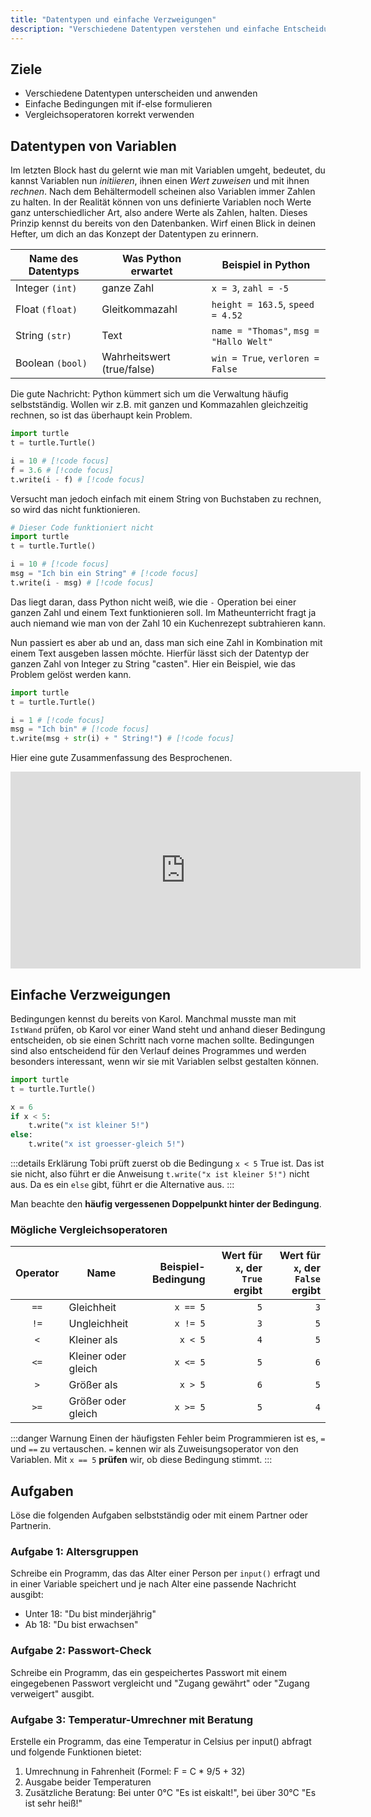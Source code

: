 ```yaml
---
title: "Datentypen und einfache Verzweigungen"
description: "Verschiedene Datentypen verstehen und einfache Entscheidungen mit if-Anweisungen programmieren."
---
```


## Ziele
- Verschiedene Datentypen unterscheiden und anwenden
- Einfache Bedingungen mit if-else formulieren
- Vergleichsoperatoren korrekt verwenden

## Datentypen von Variablen

Im letzten Block hast du gelernt wie man mit Variablen umgeht, bedeutet, du kannst Variablen nun *initiieren*, ihnen einen *Wert zuweisen* und mit ihnen *rechnen*. Nach dem Behältermodell scheinen also Variablen immer Zahlen zu halten. In der Realität können von uns definierte Variablen noch Werte ganz unterschiedlicher Art, also andere Werte als Zahlen, halten.
Dieses Prinzip kennst du bereits von den Datenbanken. Wirf einen Blick in deinen Hefter, um dich an das Konzept der Datentypen zu erinnern.

| Name des Datentyps | Was Python erwartet        | Beispiel in Python                      |
|--------------------|----------------------------|-----------------------------------------|
| Integer `(int)`    | ganze Zahl                 | `x = 3`, `zahl = -5`                    |
| Float `(float)`    | Gleitkommazahl             | `height = 163.5`, `speed = 4.52`        |
| String `(str)`     | Text                       | `name = "Thomas"`, `msg = "Hallo Welt"` |
| Boolean `(bool)`   | Wahrheitswert (true/false) | `win = True`, `verloren = False`        |

Die gute Nachricht: Python kümmert sich um die Verwaltung häufig selbstständig. Wollen wir z.B. mit ganzen und Kommazahlen gleichzeitig rechnen, so ist das überhaupt kein Problem.

```python
import turtle
t = turtle.Turtle()

i = 10 # [!code focus]
f = 3.6 # [!code focus]
t.write(i - f) # [!code focus]
```

Versucht man jedoch einfach mit einem String von Buchstaben zu rechnen, so wird das nicht funktionieren.
```python
# Dieser Code funktioniert nicht
import turtle
t = turtle.Turtle()

i = 10 # [!code focus]
msg = "Ich bin ein String" # [!code focus]
t.write(i - msg) # [!code focus]
```
Das liegt daran, dass Python nicht weiß, wie die `-` Operation bei einer ganzen Zahl und einem Text funktionieren soll. Im Matheunterricht fragt ja auch niemand wie man von der Zahl 10 ein Kuchenrezept subtrahieren kann.

Nun passiert es aber ab und an, dass man sich eine Zahl in Kombination mit einem Text ausgeben lassen möchte. Hierfür lässt sich der Datentyp der ganzen Zahl von Integer zu String "casten". Hier ein Beispiel, wie das Problem gelöst werden kann.

```python
import turtle
t = turtle.Turtle()

i = 1 # [!code focus]
msg = "Ich bin" # [!code focus]
t.write(msg + str(i) + " String!") # [!code focus]
```

Hier eine gute Zusammenfassung des Besprochenen.
<iframe width="560" height="315" src="https://www.youtube.com/embed/1WqFJ5wsA4o?si=2kRjkxJNG9SSbmtO" title="YouTube video player" frameborder="0" allow="accelerometer; autoplay; clipboard-write; encrypted-media; gyroscope; picture-in-picture; web-share" referrerpolicy="strict-origin-when-cross-origin" allowfullscreen></iframe>

## Einfache Verzweigungen

Bedingungen kennst du bereits von Karol. Manchmal musste man mit `IstWand` prüfen, ob Karol vor einer Wand steht und anhand dieser Bedingung entscheiden, ob sie einen Schritt nach vorne machen sollte. Bedingungen sind also entscheidend für den Verlauf deines Programmes und werden besonders interessant, wenn wir sie mit Variablen selbst gestalten können.

```python
import turtle
t = turtle.Turtle()

x = 6
if x < 5:
    t.write("x ist kleiner 5!")
else:
    t.write("x ist groesser-gleich 5!")
```

:::details Erklärung
Tobi prüft zuerst ob die Bedingung `x < 5` True ist. Das ist sie nicht, also führt er die Anweisung `t.write("x ist kleiner 5!")` nicht aus. Da es ein `else` gibt, führt er die Alternative aus.
:::

Man beachte den **häufig vergessenen Doppelpunkt hinter der Bedingung**.

### Mögliche Vergleichsoperatoren
| Operator | Name                     | Beispiel-Bedingung | Wert für `x`, der `True` ergibt | Wert für `x`, der `False` ergibt |
|:-------:|---------------------------|-------------------:|--------------------------------:|---------------------------------:|
| `==`    | Gleichheit                | `x == 5`           | `5`                             | `3`                              |
| `!=`    | Ungleichheit              | `x != 5`           | `3`                             | `5`                              |
| `<`     | Kleiner als               | `x < 5`            | `4`                             | `5`                              |
| `<=`    | Kleiner oder gleich       | `x <= 5`           | `5`                             | `6`                              |
| `>`     | Größer als                | `x > 5`            | `6`                             | `5`                              |
| `>=`    | Größer oder gleich        | `x >= 5`           | `5`                             | `4`                              |

:::danger Warnung
Einen der häufigsten Fehler beim Programmieren ist es, `=` und `==` zu vertauschen. `=` kennen wir als Zuweisungsoperator von den Variablen. Mit `x == 5` **prüfen** wir, ob diese Bedingung stimmt.
:::

## Aufgaben

Löse die folgenden Aufgaben selbstständig oder mit einem Partner oder Partnerin.

### Aufgabe 1: Altersgruppen
Schreibe ein Programm, das das Alter einer Person per `input()` erfragt und in einer Variable speichert und je nach Alter eine passende Nachricht ausgibt:
- Unter 18: "Du bist minderjährig"
- Ab 18: "Du bist erwachsen"

### Aufgabe 2: Passwort-Check
Schreibe ein Programm, das ein gespeichertes Passwort mit einem eingegebenen Passwort vergleicht und "Zugang gewährt" oder "Zugang verweigert" ausgibt. 

### Aufgabe 3: Temperatur-Umrechner mit Beratung

Erstelle ein Programm, das eine Temperatur in Celsius per input() abfragt und folgende Funktionen bietet:

1. Umrechnung in Fahrenheit (Formel: F = C * 9/5 + 32)
2. Ausgabe beider Temperaturen
3. Zusätzliche Beratung: Bei unter 0°C "Es ist eiskalt!", bei über 30°C "Es ist sehr heiß!"
